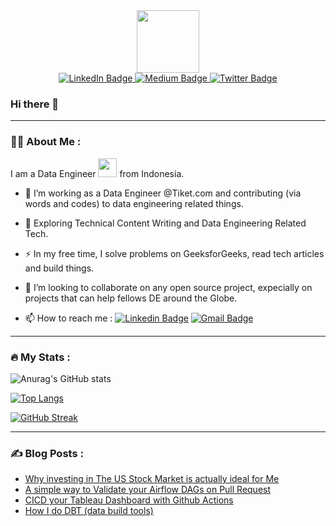 
<!--
**jayamanikharyono/jayamanikharyono** is a ✨ _special_ ✨ repository because its `README.md` (this file) appears on your GitHub profile.

Here are some ideas to get you started:

- 🔭 I’m currently working on ...
- 🌱 I’m currently learning ...
- 👯 I’m looking to collaborate on ...
- 🤔 I’m looking for help with ...
- 💬 Ask me about ...
- 📫 How to reach me: ...
- 😄 Pronouns: ...
- ⚡ Fun fact: ...
-->

<div id="header" align="center">
  <img src="https://media.giphy.com/media/M9gbBd9nbDrOTu1Mqx/giphy.gif" width="100"/>
</div>
<div id="badges" align="center">
  <a href="https://www.linkedin.com/in/jayamanikharyono/">
    <img src="https://img.shields.io/badge/LinkedIn-blue?style=for-the-badge&logo=linkedin&logoColor=white" alt="LinkedIn Badge"/>
  </a>
  <a href="https://twitter.com/jayamanik16">
    <img src="https://img.shields.io/badge/Medium-gray?style=for-the-badge&logo=medium&logoColor=white" alt="Medium Badge"/>
  </a>
  <a href="https://twitter.com/jayamanik16">
    <img src="https://img.shields.io/badge/Twitter-blue?style=for-the-badge&logo=twitter&logoColor=white" alt="Twitter Badge"/>
  </a>
</div>
<div align="center">
  <img src="https://komarev.com/ghpvc/?username=jayamanikharyono&style=flat-square&color=blue" alt="" align="center"/>
</div>

### Hi there 👋

---

### :woman_technologist: About Me :

I am a Data Engineer <img src="https://media.giphy.com/media/WUlplcMpOCEmTGBtBW/giphy.gif" width="30"> from Indonesia.

- :telescope: I’m working as a Data Engineer @Tiket.com and contributing (via words and codes) to data engineering related things.

- :seedling: Exploring Technical Content Writing and Data Engineering Related Tech.

- :zap: In my free time, I solve problems on GeeksforGeeks, read tech articles and build things.

- 👯  I’m looking to collaborate on any open source project, expecially on projects that can help fellows DE around the Globe.

- :mailbox: How to reach me :  [![Linkedin Badge](https://img.shields.io/badge/-jayamanikharyono-blue?style=flat&logo=Linkedin&logoColor=white)](https://www.linkedin.com/in/jayamanikharyono/) 
[![Gmail Badge](https://img.shields.io/badge/-jayaharyonomanik@gmail.com-grey?style=flat&logo=Gmail&logoColor=white)](mailto:jayaharyonomanik@gmail.com?subject=[GitHub])

---

### :fire: My Stats :

![Anurag's GitHub stats](https://github-readme-stats.vercel.app/api?username=jayamanikharyono&show_icons=true&theme=radical&include_all_commits=true&count_private=true)

[![Top Langs](https://github-readme-stats.vercel.app/api/top-langs/?username=jayamanikharyono&layout=compact&theme=radical)](https://github.com/anuraghazra/github-readme-stats)

[![GitHub Streak](http://github-readme-streak-stats.herokuapp.com?user=jayamanikharyono&theme=dark)](https://git.io/streak-stats)

---

### :writing_hand: Blog Posts :

<!-- BLOG-POST-LIST:START -->
- [Why investing in The US Stock Market is actually ideal for Me](https://jayaharyonomanik.medium.com/why-investing-in-the-us-stock-market-is-actually-ideal-for-me-cce0afdaa1f3?source=rss-2c8a2496b272------2)
- [A simple way to Validate your Airflow DAGs on Pull Request](https://faun.pub/a-simple-way-to-validate-your-airflow-dags-upon-pull-request-1b25f19dd496?source=rss-2c8a2496b272------2)
- [CICD your Tableau Dashboard with Github Actions](https://medium.easyread.co/cicd-your-tableau-dashboard-with-github-actions-4fe2d336f0be?source=rss-2c8a2496b272------2)
- [How I do DBT &lpar;data build tools&rpar;](https://medium.easyread.co/how-i-do-dbt-data-build-tools-3324807d9ff2?source=rss-2c8a2496b272------2)
<!-- BLOG-POST-LIST:END -->


